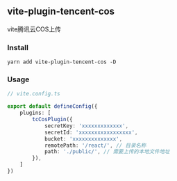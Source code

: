 ## vite-plugin-tencent-cos

vite腾讯云COS上传

### Install

```
yarn add vite-plugin-tencent-cos -D
```

### Usage

``` ts
// vite.config.ts

export default defineConfig({
    plugins: [
        tcCosPlugin({
            secretKey: 'xxxxxxxxxxxxx',
            secretId: 'xxxxxxxxxxxxxxxxx',
            bucket: 'xxxxxxxxxxxxxx',
            remotePath: '/react/', // 目录名称
            path: './public/', // 需要上传的本地文件地址
        }),
    ]
})

```
